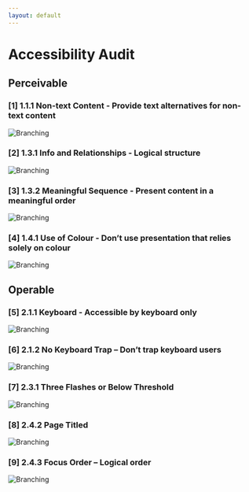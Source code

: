 ```yaml
---
layout: default
---
```


# Accessibility Audit

## Perceivable

### [1] 1.1.1 Non-text Content - Provide text alternatives for non-text content

![Branching](https://github.com/hluce1/Front-end-Website-Project/blob/master/audit/a_images/1.png)
<br>

### [2] 1.3.1 Info and Relationships - Logical structure

![Branching](https://github.com/hluce1/Front-end-Website-Project/blob/master/audit/a_images/2.png)
<br>

### [3] 1.3.2 Meaningful Sequence - Present content in a meaningful order

![Branching](https://github.com/hluce1/Front-end-Website-Project/blob/master/audit/a_images/3.png)
<br>

### [4] 1.4.1 Use of Colour - Don’t use presentation that relies solely on colour

![Branching](https://github.com/hluce1/Front-end-Website-Project/blob/master/audit/a_images/4.png)
<br>

## Operable 

### [5] 2.1.1 Keyboard - Accessible by keyboard only 

![Branching](https://github.com/hluce1/Front-end-Website-Project/blob/master/audit/a_images/5.png)
<br>

### [6] 2.1.2 No Keyboard Trap – Don’t trap keyboard users 

![Branching](https://github.com/hluce1/Front-end-Website-Project/blob/master/audit/a_images/6.png)
<br>

### [7] 2.3.1 Three Flashes or Below Threshold

![Branching](https://github.com/hluce1/Front-end-Website-Project/blob/master/audit/a_images/7.png)
<br>

### [8] 2.4.2 Page Titled  

![Branching](https://github.com/hluce1/Front-end-Website-Project/blob/master/audit/a_images/8.png)
<br>

### [9] 2.4.3 Focus Order – Logical order  

![Branching](https://github.com/hluce1/Front-end-Website-Project/blob/master/audit/a_images/9.png)
<br>
